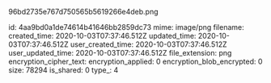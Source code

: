96bd2735e767d750565b5619266e4deb.png

id: 4aa9bd0a1de74614b41646bb2859dc73
mime: image/png
filename: 
created_time: 2020-10-03T07:37:46.512Z
updated_time: 2020-10-03T07:37:46.512Z
user_created_time: 2020-10-03T07:37:46.512Z
user_updated_time: 2020-10-03T07:37:46.512Z
file_extension: png
encryption_cipher_text: 
encryption_applied: 0
encryption_blob_encrypted: 0
size: 78294
is_shared: 0
type_: 4
